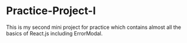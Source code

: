 # Practice-Project-I
This is my second mini project for practice which contains almost all the basics of React.js including ErrorModal.
